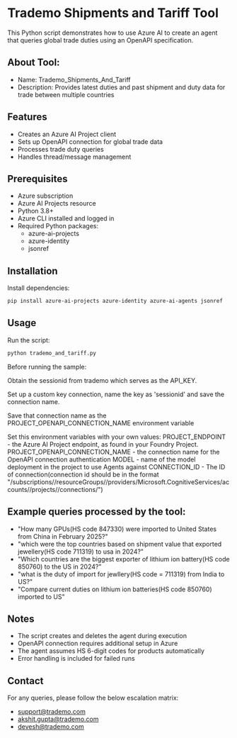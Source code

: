 # Trademo Shipments and Tariff Tool

This Python script demonstrates how to use Azure AI to create an agent that queries global trade duties using an OpenAPI specification.

## About Tool:
- Name: Trademo_Shipments_And_Tariff
- Description: Provides latest duties and past shipment and duty data for trade between multiple countries


## Features
- Creates an Azure AI Project client
- Sets up OpenAPI connection for global trade data
- Processes trade duty queries
- Handles thread/message management

## Prerequisites
- Azure subscription
- Azure AI Projects resource
- Python 3.8+
- Azure CLI installed and logged in
- Required Python packages:
  - azure-ai-projects
  - azure-identity
  - jsonref

## Installation
Install dependencies:
```bash
pip install azure-ai-projects azure-identity azure-ai-agents jsonref
```


## Usage
Run the script:
```bash
python trademo_and_tariff.py
```

Before running the sample:

Obtain the sessionid from trademo which serves as the API_KEY.

Set up a custom key connection, name the key as 'sessionid' and save the connection name.

Save that connection name as the PROJECT_OPENAPI_CONNECTION_NAME environment variable


Set this environment variables with your own values:
PROJECT_ENDPOINT - the Azure AI Project endpoint, as found in your Foundry Project.
PROJECT_OPENAPI_CONNECTION_NAME - the connection name for the OpenAPI connection authentication
MODEL - name of the model deployment in the project to use Agents against
CONNECTION_ID - The ID of connection(connection id should be in the format "/subscriptions/<sub-id>/resourceGroups/<your-rg-name>/providers/Microsoft.CognitiveServices/accounts/<your-ai-services-name>/projects/<your-project-name>/connections/<your-connection-name>")


## Example queries processed by the tool:
- "How many GPUs(HS code 847330) were imported to United States from China in February 2025?"
- "which were the top countries based on shipment value that exported jewellery(HS code 711319) to usa in 2024?"
- "Which countries are the biggest exporter of lithium ion battery(HS code 850760) to the US in 2024?"
- "what is the duty of import for jewllery(HS code =  711319) from India to US?"
- "Compare current duties on lithium ion batteries(HS code 850760) imported to US"

## Notes
- The script creates and deletes the agent during execution
- OpenAPI connection requires additional setup in Azure
- The agent assumes HS 6-digit codes for products automatically
- Error handling is included for failed runs


## Contact
For any queries, please follow the below escalation matrix:
- [support@trademo.com](mailto:support@trademo.com)
- [akshit.gupta@trademo.com](mailto:akshit.gupta@trademo.com)
- [devesh@trademo.com](mailto:devesh@trademo.com)